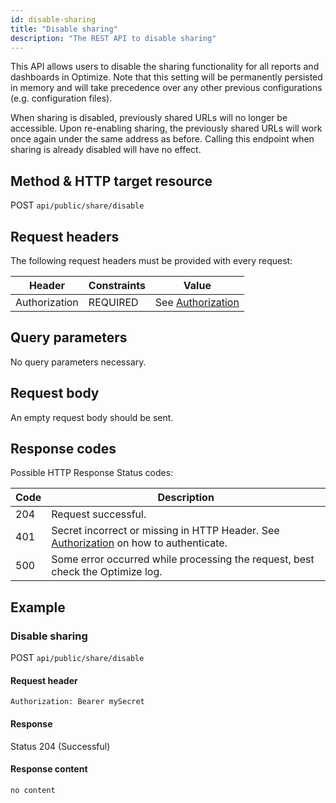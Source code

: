 ```yaml
---
id: disable-sharing
title: "Disable sharing"
description: "The REST API to disable sharing"
---
```


This API allows users to disable the sharing functionality for all reports and dashboards in Optimize. Note that this setting will be permanently persisted in memory and will take precedence over any other previous configurations (e.g. configuration files).

When sharing is disabled, previously shared URLs will no longer be accessible. Upon re-enabling sharing, the previously shared URLs will work once again under the same address as before. Calling this endpoint when sharing is already disabled will have no effect.

## Method & HTTP target resource

POST `api/public/share/disable`

## Request headers

The following request headers must be provided with every request:

| Header        | Constraints | Value                                    |
| ------------- | ----------- | ---------------------------------------- |
| Authorization | REQUIRED    | See [Authorization](../authorization.md) |

## Query parameters

No query parameters necessary.

## Request body

An empty request body should be sent.

## Response codes

Possible HTTP Response Status codes:

| Code | Description                                                                                                  |
| ---- | ------------------------------------------------------------------------------------------------------------ |
| 204  | Request successful.                                                                                          |
| 401  | Secret incorrect or missing in HTTP Header. See [Authorization](../authorization.md) on how to authenticate. |
| 500  | Some error occurred while processing the request, best check the Optimize log.                               |

## Example

### Disable sharing

POST `api/public/share/disable`

#### Request header

`Authorization: Bearer mySecret`

#### Response

Status 204 (Successful)

#### Response content

```
no content
```
